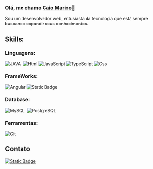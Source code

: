   ### Olá, me chamo [Caio Marino](https://www.linkedin.com/in/caiomarino)👋 
  
  Sou um desenvolvedor web, entusiasta da tecnologia que está sempre buscando expandir seus conhecimentos.

  ## Skills:

  ### Linguagens:

  ![JAVA](https://img.shields.io/badge/JAVA-icon?style=for-the-badge&logoColor=%23F44336&logoSize=auto&color=red)&nbsp;
  ![Html](https://img.shields.io/badge/html-icon?style=for-the-badge&logo=html5&logoColor=white&color=red)
  ![JavaScript](https://img.shields.io/badge/javascript-icon?style=for-the-badge&logo=javascript&logoColor=white&color=orange)
  ![TypeScript](https://img.shields.io/badge/typescript-icon?style=for-the-badge&logo=typescript&logoColor=white&color=blue)
  ![Css](https://img.shields.io/badge/css-icon?style=for-the-badge&logo=css&logoColor=white&color=blue)


  ### FrameWorks:

  ![Angular](https://img.shields.io/badge/ANGULAR-icon?style=for-the-badge&logo=angular&logoColor=%230F0F11&logoSize=auto&color=white)
  ![Static Badge](https://img.shields.io/badge/Spring-icon?style=for-the-badge&logo=spring&logoColor=white&color=green)

  ### Database:

  ![MySQL](https://img.shields.io/badge/MySQL-005C84?style=for-the-badge&logo=mysql&logoColor=white)&nbsp;
  ![PostgreSQL](https://img.shields.io/badge/PostgreSQL-316192?style=for-the-badge&logo=postgresql&logoColor=white)&nbsp;

  ### Ferramentas:

  ![Git](https://img.shields.io/badge/GIT-E44C30?style=for-the-badge&logo=git&logoColor=white)&nbsp;

  ## Contato

  [![Static Badge](https://img.shields.io/badge/Linkedin-icon?style=for-the-badge&logo=linkedin&logoColor=%230F0F11&logoSize=auto&color=blue)](https://www.linkedin.com/in/caiomarino)
